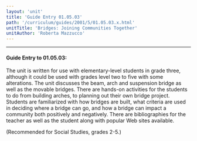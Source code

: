 ```yaml
---
layout: 'unit'
title: 'Guide Entry 01.05.03'
path: '/curriculum/guides/2001/5/01.05.03.x.html'
unitTitle: 'Bridges: Joining Communities Together'
unitAuthor: 'Roberta Mazzucco'
---
```


<body>
<hr/>
 <h4>
  Guide Entry to 01.05.03:
 </h4>
 <p>
  The unit is written for use with elementary-level students in grade three, although it could be used with grades level two to five with some alterations. The unit discusses the beam, arch and suspension bridge as well as the movable bridges. There are hands-on activities for the students to do from building arches, to planning out their own bridge project. Students are familiarized with how bridges are built, what criteria are used in deciding where a bridge can go, and how a bridge can impact a community both positively and negatively. There are bibliographies for the teacher as well as the student along with popular Web sites available.
 </p>
<p>
  (Recommended for Social Studies, grades 2-5.)
 </p>

</body>
